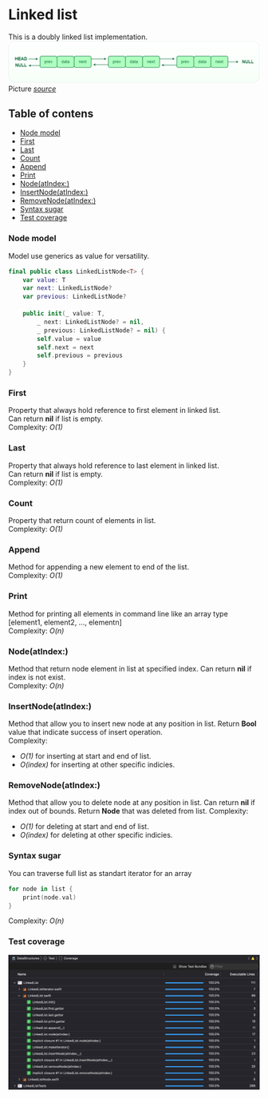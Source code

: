 # Linked list
This is a doubly linked list implementation.  
![Doubly linked list](DLL1.png)  
Picture [*source*](https://www.geeksforgeeks.org/data-structures/linked-list/doubly-linked-list/)

## Table of contens
- [Node model](#node-model)
- [First](#first)
- [Last](#last)
- [Count](#count)
- [Append](#append)
- [Print](#print)
- [Node(atIndex:)](#nodeAt)
- [InsertNode(atIndex:)](#insertAt)
- [RemoveNode(atIndex:)](#removeAt)
- [Syntax sugar](#syntax-sugar)
- [Test coverage](#test-coverage)

### Node model
Model use generics as value for versatility.
```swift
final public class LinkedListNode<T> {
    var value: T
    var next: LinkedListNode?
    var previous: LinkedListNode?
    
    public init(_ value: T, 
		_ next: LinkedListNode? = nil, 
		_ previous: LinkedListNode? = nil) {
        self.value = value
        self.next = next
        self.previous = previous
    }
}
```


### First
Property that always hold reference to first element in linked list.  
Can return **nil** if list is empty.  
Complexity: *O(1)*

### Last
Property that always hold reference to last element in linked list.  
Can return **nil** if list is empty.  
Complexity: *O(1)*

### Count
Property that return count of elements in list.  
Complexity: *O(1)*

### Append
Method for appending a new element to end of the list.  
Complexity: *O(1)* 

### Print
Method for printing all elements in command line like an array type [element1, element2, ..., elementn]  
Complexity: *O(n)*

<a name="nodeAt"></a>
### Node(atIndex:)
Method that return node element in list at specified index.  Can return **nil** if index is not exist.  
Complexity: *O(n)*

<a name="insertAt"></a>
### InsertNode(atIndex:)
Method that allow you to insert new node at any position in list. Return **Bool** value that indicate success of insert operation.  
Complexity: 
- *O(1)* for inserting at start and end of list.  
- *O(index)* for inserting at other specific indicies.

<a name="removeAt"></a>
### RemoveNode(atIndex:)
Method that allow you to delete node at any position in list. Can return **nil** if index out of bounds. Return **Node** that was deleted from list.
Complexity:
- *O(1)* for deleting at start and end of list.
- *O(index)* for deleting at other specific indicies.

### Syntax sugar
You can traverse full list as standart iterator for an array
```swift
for node in list {
    print(node.val)
}
```
Complexity: *O(n)*

### Test coverage
![test-coverage](LinkedListTests.png)
